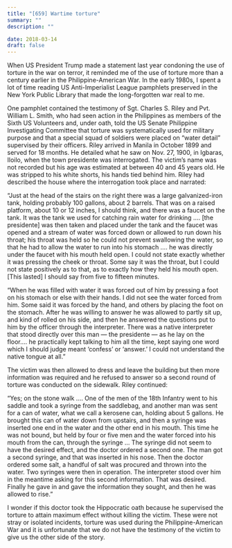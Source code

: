 ```yaml
---
title: "[659] Wartime torture"
summary: ""
description: ""

date: 2018-03-14
draft: false
---
```



When US President Trump made a statement last year condoning the use of torture in the war on terror, it reminded me of the use of torture more than a century earlier in the Philippine-American War. In the early 1980s, I spent a lot of time reading US Anti-Imperialist League pamphlets preserved in the New York Public Library that made the long-forgotten war real to me.

One pamphlet contained the testimony of Sgt. Charles S. Riley and Pvt. William L. Smith, who had seen action in the Philippines as members of the Sixth US Volunteers and, under oath, told the US Senate Philippine Investigating Committee that torture was systematically used for military purpose and that a special squad of soldiers were placed on “water detail” supervised by their officers. Riley arrived in Manila in October 1899 and served for 18 months. He detailed what he saw on Nov. 27, 1900, in Igbaras, Iloilo, when the town presidente was interrogated. The victim’s name was not recorded but his age was estimated at between 40 and 45 years old. He was stripped to his white shorts, his hands tied behind him. Riley had described the house where the interrogation took place and narrated:

“Just at the head of the stairs on the right there was a large galvanized-iron tank, holding probably 100 gallons, about 2 barrels. That was on a raised platform, about 10 or 12 inches, I should think, and there was a faucet on the tank. It was the tank we used for catching rain water for drinking …. [the presidente] was then taken and placed under the tank and the faucet was opened and a stream of water was forced down or allowed to run down his throat; his throat was held so he could not prevent swallowing the water, so that he had to allow the water to run into his stomach …. he was directly under the faucet with his mouth held open. I could not state exactly whether it was pressing the cheek or throat. Some say it was the throat, but I could not state positively as to that, as to exactly how they held his mouth open. [This lasted] I should say from five to fifteen minutes.

“When he was filled with water it was forced out of him by pressing a foot on his stomach or else with their hands. I did not see the water forced from him. Some said it was forced by the hand, and others by placing the foot on the stomach. After he was willing to answer he was allowed to partly sit up, and kind of rolled on his side, and then he answered the questions put to him by the officer through the interpreter. There was a native interpreter that stood directly over this man — the presidente — as he lay on the floor…. he practically kept talking to him all the time, kept saying one word which I should judge meant ‘confess’ or ‘answer.’ I could not understand the native tongue at all.”

The victim was then allowed to dress and leave the building but then more information was required and he refused to answer so a second round of torture was conducted on the sidewalk. Riley continued:

“Yes; on the stone walk …. One of the men of the 18th Infantry went to his saddle and took a syringe from the saddlebag, and another man was sent for a can of water, what we call a kerosene can, holding about 5 gallons. He brought this can of water down from upstairs, and then a syringe was inserted one end in the water and the other end in his mouth. This time he was not bound, but held by four or five men and the water forced into his mouth from the can, through the syringe … The syringe did not seem to have the desired effect, and the doctor ordered a second one. The man got a second syringe, and that was inserted in his nose. Then the doctor ordered some salt, a handful of salt was procured and thrown into the water. Two syringes were then in operation. The interpreter stood over him in the meantime asking for this second information. That was desired. Finally he gave in and gave the information they sought, and then he was allowed to rise.”

I wonder if this doctor took the Hippocratic oath because he supervised the torture to attain maximum effect without killing the victim. These were not stray or isolated incidents, torture was used during the Philippine-American War and it is unfortunate that we do not have the testimony of the victim to give us the other side of the story.
